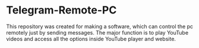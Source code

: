 # Telegram-Remote-PC
This repository was created for making a software, which can control the pc remotely just by sending messages. The major function is to play YouTube videos and access all the options inside YouTube player and website.
